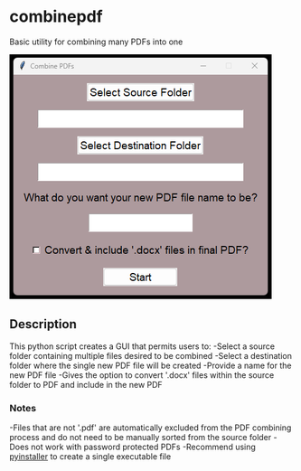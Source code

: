 # combinepdf
Basic utility for combining many PDFs into one

![Image of combinepdf UI](/combinepdf1.png)

## Description
This python script creates a GUI that permits users to:
-Select a source folder containing multiple files desired to be combined
-Select a destination folder where the single new PDF file will be created
-Provide a name for the new PDF file
-Gives the option to convert '.docx' files within the source folder to PDF and include in the new PDF

### Notes
-Files that are not '.pdf' are automatically excluded from the PDF combining process and do not need to be manually sorted from the source folder
-Does not work with password protected PDFs
-Recommend using [pyinstaller](https://github.com/pyinstaller/pyinstaller) to create a single executable file
